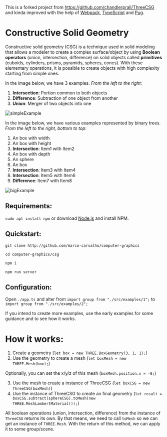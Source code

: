 [simpleExample]:https://i.imgur.com/1rLiDz1.png
[bigExample]:https://i.imgur.com/v2qAHTu.png

This is a forked project from https://github.com/chandlerprall/ThreeCSG and kinda improved with the help of [Webpack](https://webpack.js.org/), [TypeScript](https://www.typescriptlang.org/) and [Pug](https://pugjs.org/api/getting-started.html).

# Constructive Solid Geometry

Constructive solid geometry (CSG) is a technique used in solid modeling that allows a modeler to create a complex surface/object by using **Boolean operators** (union, intersection, difference) on solid objects called **primitives** (cuboids, cylinders, prisms, pyramids, spheres, cones). With these elementary operations, it is possible to create objects with high complexity starting from simple ones.

In the image below, we have 3 examples.
*From the left to the right*:
1. **Intersection**: Portion common to both objects
2. **Difference**: Subtraction of one object from another
3. **Union**: Merger of two objects into one

![simpleExample]

In the image below, we have various examples represented by binary trees.
*From the left to the right, bottom to top*:
1. An box with width
2. An box with height
3. **Intersection**: Item1 with Item2
4. An box with depth
5. An sphere
6. An box
7. **Intersection**: Item3 with Item4
8. **Intersection**: Item5 with Item6
9. **Difference**: Item7 with Item8

![bigExample]

## Requirements:
`sudo apt install npm` or download [Node.js](https://nodejs.org/en/) and install NPM.

## Quickstart:
`git clone http://github.com/marco-carvalho/computer-graphics`

`cd computer-graphics/csg`

`npm i`

`npm run server`

## Configuration:

Open `./app.ts` and alter from `import group from "./src/examples/1";` to `import group from "./src/examples/2";`

If you intend to create more examples, use the early examples for some guidance and to see how it works.

# How it works:

1. Create a geometry (`let box = new THREE.BoxGeometry(3, 1, 1);`)
2. Use the geometry to create a mesh (`let boxMesh = new THREE.Mesh(box);`)

Optionally, you can set the x/y/z of this mesh (`boxMesh.position.x = -8;`)

3. Use the mesh to create a instance of ThreeCSG (`let boxCSG = new ThreeCSG(boxMesh)`)
4. Use the instance of ThreeCSG to create an final geometry (`let result = boxCSG.subtract(sphereCSG).toMesh(new THREE.MeshLambertMaterial());`)

All boolean operations (union, intersection, difference) from the instance of `ThreeCSG` returns its own.
By that means, we need to call `toMesh` so we can get an instance of `THREE.Mesh`.
With the return of this method, we can apply it to some group/scene.
